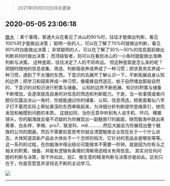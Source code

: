 > 2021年09月03日09点更新
<link rel="stylesheet" href="https://cdn.jsdelivr.net/gh/taotie6/sampleJSON@main/css/photo_show.css">


 ## 2020-05-05 23:06:18 

 [㪚木](https://www.coolapk.com/feed/18624118?shareKey=MmIwN2YwNDAzZGQ3NjEzMTc1NTE~) ：某个事情，普通大众在看见了冰山的90%时，往往才能做出判断，看见100%时才能做出决策；
聪明一些的人，可以在了解了70%时就做出判断，看见90%时白能做出决策；
非常聪明的人，可以在了解了30%～50%的信息面前做出判断并同时做出决策；
而顶级智者<!--break-->，则可以在看到冰山的一小角时就能做出准确判断与决策。
这种差距，往往决定了人的不同命运。
但这种差距是怎么来的呢？
把随时随地的信息收集、筛选、判断吸收养成养成了一种习惯；把求真务实养成一种习惯，遇到了不太懂的东西，下意识的去展开了解认识一下，不断拓展自身认知的边界；把学习和探索养成一种习惯，像蜜蜂自然逐花、蚊子自然嗜血那般自然的、下意识的对知识进行积累与储备。
认知的边界不断拓展、知识的积累与储备不断增加，会逐渐提高自身的对信息的筛选和判断能力。于是，当一些事情或者问题仅仅露出冰山一角时，你就能通过你的储备、认知、信息筛选，把表面看似八竿子打不着而实际上牵扯甚深的东西串联起来，为详细分析判断提供思维索引，继而发现和触摸到问题的本质。
这就如同，当你无意中听到有人说手机、环闪、横置镜头，你的脑海就会毫不迟疑的为你展现出一副魅族17的画面，继而脑海中跳出来黄章、白永祥、李楠、pro7、联发科、m8…………然后大脑会为你展现出整个魅族的公司的图画，然后不需要刻意思考你就会清楚魅族企业现在处于一个什么状态，大体知道其新产品会大体处于一个怎样的档次、它针对的竞品会是哪些等等。这一系列的过程，在你脑海中得出结论可能根本不需要一秒钟。就是因为你有与之相关的积累、储备、并能有逻辑有条理的清晰筛选相关有用信息。
其实对任何问题的判断与决策，皆不外如此，投Z、做生意的精准判断与决策亦是如此。区别只在于，你是否愿意并坚持去不断的主动学习。 

<div class="album">
<img class="img-item" src="http://image.coolapk.com/feed/2020/0418/16/1081091_3bb18a28_0273_0375@431x198.gif" />
</div>

 ------- 

